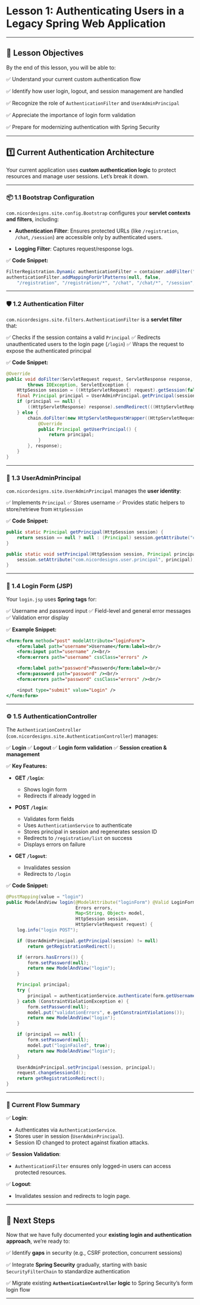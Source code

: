 # Lesson 1: Authenticating Users in a Legacy Spring Web Application

---

## 🎯 Lesson Objectives

By the end of this lesson, you will be able to:

✅ Understand your current custom authentication flow

✅ Identify how user login, logout, and session management are handled

✅ Recognize the role of `AuthenticationFilter` and `UserAdminPrincipal`

✅ Appreciate the importance of login form validation

✅ Prepare for modernizing authentication with Spring Security

---

## 1️⃣ Current Authentication Architecture

Your current application uses **custom authentication logic** to protect resources and manage user sessions. Let’s break it down.

---

### 📦 1.1 Bootstrap Configuration

`com.nicordesigns.site.config.Bootstrap` configures your **servlet contexts and filters**, including:

* **Authentication Filter**:
  Ensures protected URLs (like `/registration`, `/chat`, `/session`) are accessible only by authenticated users.

* **Logging Filter**:
  Captures request/response logs.

✅ **Code Snippet:**

```java
FilterRegistration.Dynamic authenticationFilter = container.addFilter("authenticationFilter", new AuthenticationFilter());
authenticationFilter.addMappingForUrlPatterns(null, false,
    "/registration", "/registration/*", "/chat", "/chat/*", "/session", "/session/*");
```

---

### 🛡️ 1.2 Authentication Filter

`com.nicordesigns.site.filters.AuthenticationFilter` is a **servlet filter** that:

✅ Checks if the session contains a valid `Principal`
✅ Redirects unauthenticated users to the login page (`/login`)
✅ Wraps the request to expose the authenticated principal

✅ **Code Snippet:**

```java
@Override
public void doFilter(ServletRequest request, ServletResponse response, FilterChain chain)
        throws IOException, ServletException {
    HttpSession session = ((HttpServletRequest) request).getSession(false);
    final Principal principal = UserAdminPrincipal.getPrincipal(session);
    if (principal == null) {
        ((HttpServletResponse) response).sendRedirect(((HttpServletRequest) request).getContextPath() + "/login");
    } else {
        chain.doFilter(new HttpServletRequestWrapper((HttpServletRequest) request) {
            @Override
            public Principal getUserPrincipal() {
                return principal;
            }
        }, response);
    }
}
```

---

### 👤 1.3 UserAdminPrincipal

`com.nicordesigns.site.UserAdminPrincipal` manages the **user identity**:

✅ Implements `Principal`
✅ Stores username
✅ Provides static helpers to store/retrieve from `HttpSession`

✅ **Code Snippet:**

```java
public static Principal getPrincipal(HttpSession session) {
    return session == null ? null : (Principal) session.getAttribute("com.nicordesigns.user.principal");
}

public static void setPrincipal(HttpSession session, Principal principal) {
    session.setAttribute("com.nicordesigns.user.principal", principal);
}
```

---

### 🔑 1.4 Login Form (JSP)

Your `login.jsp` uses **Spring tags** for:

✅ Username and password input
✅ Field-level and general error messages
✅ Validation error display

✅ **Example Snippet:**

```jsp
<form:form method="post" modelAttribute="loginForm">
    <form:label path="username">Username</form:label><br/>
    <form:input path="username" /><br/>
    <form:errors path="username" cssClass="errors" />

    <form:label path="password">Password</form:label><br/>
    <form:password path="password" /><br/>
    <form:errors path="password" cssClass="errors" /><br/>

    <input type="submit" value="Login" />
</form:form>
```

---

### ⚙️ 1.5 AuthenticationController

The `AuthenticationController` (`com.nicordesigns.site.AuthenticationController`) manages:

✅ **Login**
✅ **Logout**
✅ **Login form validation**
✅ **Session creation & management**

✅ **Key Features:**

* **GET `/login`**:

  * Shows login form
  * Redirects if already logged in

* **POST `/login`**:

  * Validates form fields
  * Uses `AuthenticationService` to authenticate
  * Stores principal in session and regenerates session ID
  * Redirects to `/registration/list` on success
  * Displays errors on failure

* **GET `/logout`**:

  * Invalidates session
  * Redirects to `/login`

✅ **Code Snippet:**

```java
@PostMapping(value = "login")
public ModelAndView login(@ModelAttribute("loginForm") @Valid LoginForm form,
                          Errors errors,
                          Map<String, Object> model,
                          HttpSession session,
                          HttpServletRequest request) {
    log.info("login POST");

    if (UserAdminPrincipal.getPrincipal(session) != null)
        return getRegistrationRedirect();

    if (errors.hasErrors()) {
        form.setPassword(null);
        return new ModelAndView("login");
    }

    Principal principal;
    try {
        principal = authenticationService.authenticate(form.getUsername(), form.getPassword());
    } catch (ConstraintViolationException e) {
        form.setPassword(null);
        model.put("validationErrors", e.getConstraintViolations());
        return new ModelAndView("login");
    }

    if (principal == null) {
        form.setPassword(null);
        model.put("loginFailed", true);
        return new ModelAndView("login");
    }

    UserAdminPrincipal.setPrincipal(session, principal);
    request.changeSessionId();
    return getRegistrationRedirect();
}
```

---

### 🛑 Current Flow Summary

✅ **Login**:

* Authenticates via `AuthenticationService`.
* Stores user in session (`UserAdminPrincipal`).
* Session ID changed to protect against fixation attacks.

✅ **Session Validation**:

* `AuthenticationFilter` ensures only logged-in users can access protected resources.

✅ **Logout**:

* Invalidates session and redirects to login page.

---

## 🚀 Next Steps

Now that we have fully documented your **existing login and authentication approach**, we’re ready to:

✅ Identify **gaps** in security (e.g., CSRF protection, concurrent sessions)

✅ Integrate **Spring Security** gradually, starting with basic `SecurityFilterChain` to standardize authentication

✅ Migrate existing **`AuthenticationController` logic** to Spring Security’s form login flow

---

